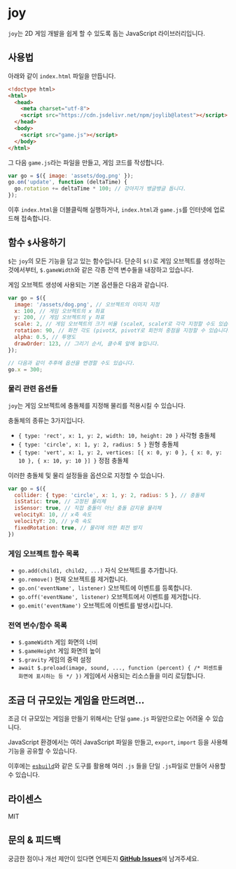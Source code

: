 # joy
`joy`는 2D 게임 개발을 쉽게 할 수 있도록 돕는 JavaScript 라이브러리입니다.

## 사용법
아래와 같이 `index.html` 파일을 만듭니다.

```html
<!doctype html>
<html>
  <head>
    <meta charset="utf-8">
    <script src="https://cdn.jsdelivr.net/npm/joylib@latest"></script>
  </head>
  <body>
    <script src="game.js"></script>
  </body>
</html>
```

그 다음 `game.js`라는 파일을 만들고, 게임 코드를 작성합니다.

```js
var go = $({ image: 'assets/dog.png' });
go.on('update', function (deltaTime) {
  go.rotation += deltaTime * 100; // 강아지가 뱅글뱅글 돕니다.
});
```

이후 `index.html`을 더블클릭해 실행하거나, `index.html`과 `game.js`를 인터넷에 업로드해 접속합니다.

## 함수 `$`사용하기
`$`는 `joy`의 모든 기능을 담고 있는 함수입니다. 단순히 `$()`로 게임 오브젝트를 생성하는 것에서부터, `$.gameWidth`와 같은 각종 전역 변수들을 내장하고 있습니다.

게임 오브젝트 생성에 사용되는 기본 옵션들은 다음과 같습니다.
```js
var go = $({
  image: '/assets/dog.png', // 오브젝트의 이미지 지정
  x: 100, // 게임 오브젝트의 x 좌표
  y: 200, // 게임 오브젝트의 y 좌표
  scale: 2, // 게임 오브젝트의 크기 비율 (scaleX, scaleY로 각각 지정할 수도 있습니다.)
  rotation: 90, // 화전 각도 (pivotX, pivotY로 회전의 중점을 지정할 수 있습니다.)
  alpha: 0.5, // 투명도
  drawOrder: 123, // 그리기 순서, 클수록 앞에 놓입니다.
});

// 다음과 같이 추후에 옵션을 변경할 수도 있습니다.
go.x = 300;
```

### 물리 관련 옵션들
`joy`는 게임 오브젝트에 충돌체를 지정해 물리를 적용시킬 수 있습니다.

충돌체의 종류는 3가지입니다.
- `{ type: 'rect', x: 1, y: 2, width: 10, height: 20 }` 사각형 충돌체
- `{ type: 'circle', x: 1, y: 2, radius: 5 }` 원형 충돌체
- `{ type: 'vert', x: 1, y: 2, vertices: [{ x: 0, y: 0 }, { x: 0, y: 10 }, { x: 10, y: 10 }] }` 정점 충돌체

이러한 충돌체 및 물리 설정들을 옵션으로 지정할 수 있습니다.
```js
var go = $({
  collider: { type: 'circle', x: 1, y: 2, radius: 5 }, // 충돌체
  isStatic: true, // 고정된 물리체
  isSensor: true, // 직접 충돌이 아닌 충돌 감지용 물리체
  velocityX: 10, // x축 속도
  velocityY: 20, // y축 속도
  fixedRotation: true, // 물리에 의한 회전 방지
})
```

### 게임 오브젝트 함수 목록
- `go.add(child1, child2, ...)` 자식 오브젝트를 추가합니다.
- `go.remove()` 현재 오브젝트를 제거합니다.
- `go.on('eventName', listener)` 오브젝트에 이벤트를 등록합니다.
- `go.off('eventName', listener)` 오브젝트에서 이벤트를 제거합니다.
- `go.emit('eventName')` 오브젝트에 이벤트를 발생시킵니다.

### 전역 변수/함수 목록
- `$.gameWidth` 게임 화면의 너비
- `$.gameHeight` 게임 화면의 높이
- `$.gravity` 게임의 중력 설정
- `await $.preload(image, sound, ..., function (percent) { /* 퍼센트를 화면에 표시하는 등 */ })` 게임에서 사용되는 리소스들을 미리 로딩합니다.

## 조금 더 규모있는 게임을 만드려면...
조금 더 규모있는 게임을 만들기 위해서는 단일 `game.js` 파일만으로는 어려울 수 있습니다.

JavaScript 환경에서는 여러 JavaScript 파일을 만들고, `export`, `import` 등을 사용해 기능을 공유할 수 있습니다.

이후에는 [`esbuild`](https://esbuild.github.io/)와 같은 도구를 활용해 여러 `.js` 들을 단일 `.js`파일로 만들어 사용할 수 있습니다.

## 라이센스
MIT

## 문의 & 피드백
궁금한 점이나 개선 제안이 있다면 언제든지 [**GitHub Issues**](https://github.com/joy-js/joy/issues)에 남겨주세요.
